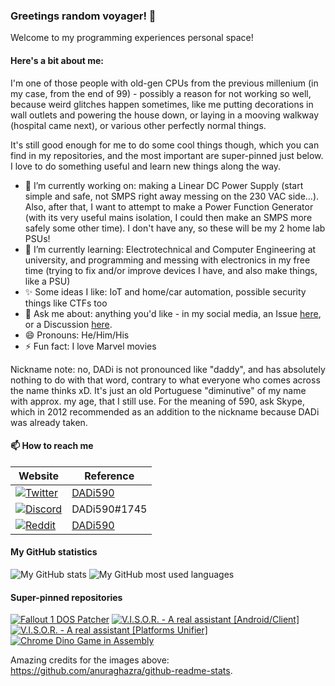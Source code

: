 ### Greetings random voyager! 👋

Welcome to my programming experiences personal space!

#### Here's a bit about me:

I'm one of those people with old-gen CPUs from the previous millenium (in my case, from the end of 99) - possibly a reason for not working so well, because weird glitches happen sometimes, like me putting decorations in wall outlets and powering the house down, or laying in a mooving walkway (hospital came next), or various other perfectly normal things.

It's still good enough for me to do some cool things though, which you can find in my repositories, and the most important are super-pinned just below. I love to do something useful and learn new things along the way.

- 🔭 I’m currently working on: making a Linear DC Power Supply (start simple and safe, not SMPS right away messing on the 230 VAC side...). Also, after that, I want to attempt to make a Power Function Generator (with its very useful mains isolation, I could then make an SMPS more safely some other time). I don't have any, so these will be my 2 home lab PSUs!
- 🌱 I’m currently learning: Electrotechnical and Computer Engineering at university, and programming and messing with electronics in my free time (trying to fix and/or improve devices I have, and also make things, like a PSU)
- ✨ Some ideas I like: IoT and home/car automation, possible security things like CTFs too
- 💬 Ask me about: anything you'd like - in my social media, an Issue [here](https://github.com/DADi590/DADi590/issues), or a Discussion [here](https://github.com/DADi590/DADi590/discussions).
- 😄 Pronouns: He/Him/His
- ⚡ Fun fact: I love Marvel movies
<!--- 👯 I’m looking to collaborate on: ...
- 🤔 I’m looking for help with: ...-->

Nickname note: no, DADi is not pronounced like "daddy", and has absolutely nothing to do with that word, contrary to what everyone who comes across the name thinks xD. It's just an old Portuguese "diminutive" of my name with approx. my age, that I still use. For the meaning of 590, ask Skype, which in 2012 recommended as an addition to the nickname because DADi was already taken.

#### 📫 How to reach me

| Website     | Reference
|-------------|----------
| [![Twitter](https://img.shields.io/badge/Twitter-1DA1F2?style=for-the-badge&logo=twitter&logoColor=white)](https://twitter.com)     | [DADi590](https://twitter.com/DADi590)
| [![Discord](https://img.shields.io/badge/Discord-7289DA?style=for-the-badge&logo=discord&logoColor=white)](https://discord.com)     | DADi590#1745
| [![Reddit](https://img.shields.io/badge/Reddit-FF4500?style=for-the-badge&logo=reddit&logoColor=white)](https://reddit.com)         | [DADi590](https://www.reddit.com/user/DADi590)

#### My GitHub statistics

![My GitHub stats](https://github-readme-stats.vercel.app/api?username=DADi590&show_icons=true&include_all_commits=true&theme=darcula)
![My GitHub most used languages](https://github-readme-stats.vercel.app/api/top-langs/?username=DADi590&langs_count=10&layout=compact&theme=darcula)

#### Super-pinned repositories

[![Fallout 1 DOS Patcher](https://github-readme-stats.vercel.app/api/pin/?theme=darcula&username=DADi590&repo=Fallout1DOSPatcher)](https://github.com/DADi590/Fallout1DOSPatcher)
[![V.I.S.O.R. - A real assistant [Android/Client]](https://github-readme-stats.vercel.app/api/pin/?theme=darcula&username=DADi590&repo=V.I.S.O.R.---A-real-assistant--Android-Client)](https://github.com/DADi590/V.I.S.O.R.---A-real-assistant--Android-Client)
[![V.I.S.O.R. - A real assistant [Platforms Unifier]](https://github-readme-stats.vercel.app/api/pin/?theme=darcula&username=DADi590&repo=V.I.S.O.R.---A-real-assistant--Platforms-Unifier)](https://github.com/DADi590/V.I.S.O.R.---A-real-assistant--Platforms-Unifier)
[![Chrome Dino Game in Assembly](https://github-readme-stats.vercel.app/api/pin/?theme=darcula&username=DADi590&repo=Chrome-Dino-Game-in-Assembly)](https://github.com/DADi590/Chrome-Dino-Game-in-Assembly)

Amazing credits for the images above: https://github.com/anuraghazra/github-readme-stats.
